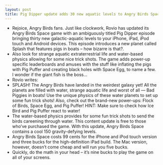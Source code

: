 ```yaml
---
layout: post
title: Pig Dipper update adds 30 new aquatic levels to Angry Birds Space
---
```

* Rejoice, Angry Birds fans. Just like clockwork, Rovio has updated its Angry Birds Space game with an ambiguously titled Pig Dipper episode bringing thirty new galactic-aquatic levels to your iPhone, iPad, iPod touch and Android devices. This episode introduces a new planet called Splash that features pigs in boats – how bizarre is that?.
* Also look for strange aquatic extraterrestrial life and water-based physics allowing for some nice trick shots. The game adds power-up specific leaderboards and amuses with the stuff like inflating the pigs with Pig Puffer and creating black holes with Space Egg, to name a few. I wonder if the giant fish is the boss…
* Rovio writes:
* SPLASH! The Angry Birds have landed in the weirdest galaxy yet! All the planets are filled with water, strange aquatic life and worst of all — Bad Piggies in boats! Use the unique physics of these water planets to set up some fun trick shots! Also, check out the brand-new power-ups: Flock of Birds, Space Egg, and Pig Puffer! HINT: Make sure to check how Ice Bird and Pig Puffer react to water!
* The water-based physics provides for some fun trick shots to send the birds careening through water. This content update is free to those who’ve purchased the game. With this update, Angry Birds Space contains a cool 150 gravity-defying levels.
* Angry Birds Space costs 99 cents for the iPhone and iPod touch version and three bucks for the high-definition iPad build. The Mac version, however, doesn’t come cheap and will run you five bucks.
* Quickly, do the math in your head – it’s nine bucks to play the game on all of your screens.

